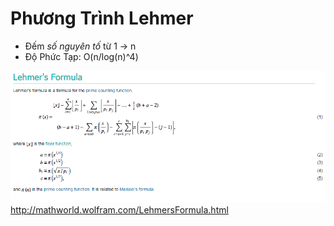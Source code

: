 # Phương Trình Lehmer
* Đếm _số nguyên tố_ từ 1 -> n
* Độ Phức Tạp: O(n/log(n)^4)

![ScreenShot](lehmer'sformula.png)
http://mathworld.wolfram.com/LehmersFormula.html


